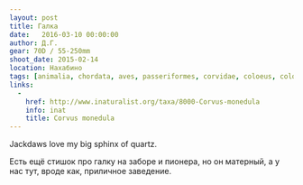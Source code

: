 ```yaml
---
layout: post
title: Галка
date:   2016-03-10 00:00:00
author: Д.Г.
gear: 70D / 55-250mm
shoot_date: 2015-02-14
location: Нахабино
tags: [animalia, chordata, aves, passeriformes, corvidae, coloeus, coloeus monedula]
links:
  -
    href: http://www.inaturalist.org/taxa/8000-Corvus-monedula
    info: inat
    title: Corvus monedula
---
```


Jackdaws love my big sphinx of quartz.

Есть ещё стишок про галку на заборе и пионера, но он матерный, а у нас тут, вроде как, приличное заведение.
